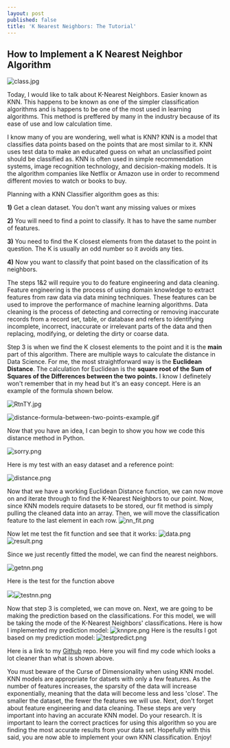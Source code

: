 ```yaml
---
layout: post
published: false
title: 'K Nearest Neighbors: The Tutorial'
---
```

## How to Implement a K Nearest Neighbor Algorithm

![class.jpg]({{site.baseurl}}/img/class.jpg)


Today, I would like to talk about K-Nearest Neighbors. Easier known as KNN. This happens to be known as one of the simpler classification algorithms and is happens to be one of the most used in learning algorithms. This method is preffered by many in the industry because of its ease of use and low calculation time. 

I know many of you are wondering, well what is KNN? KNN is a model that classifies data points based on the points that are most similar to it. KNN uses test data to make an educated guess on what an unclassified point should be classified  as. KNN is often used in simple recommendation systems, image recognition technology, and decision-making models. It is the algorithm companies like Netflix or Amazon use in order to recommend different movies to watch or books to buy.

Planning with a KNN Classifier algorithm goes as this:

**1)** Get a clean dataset. You don't want any missing values or mixes

**2)** You will need to find a point to classify. It has to have the same number of features.

**3)** You need to find the K closest elements from the dataset to the point in question. The K is usually an odd number so it avoids any ties. 

**4)** Now you want to classify that point based on the classification of its neighbors. 

The steps 1&2 will require you to do feature engineering and data cleaning. Feature engineering is the process of using domain knowledge to extract features from raw data via data mining techniques. These features can be used to improve the performance of machine learning algorithms. Data cleaning is the process of detecting and correcting or removing inaccurate records from a record set, table, or database and refers to identifying incomplete, incorrect, inaccurate or irrelevant parts of the data and then replacing, modifying, or deleting the dirty or coarse data.

Step 3 is when we find the K closest elements to the point and it is the **main** part of this algorithm. There are multiple ways to calculate the distance in Data Science. For me, the most straightforward way is the **Euclidean Distance**. The calculation for Euclidean is the **square root of the Sum of Squares of the Differences between the two points.** I know I definetely won't remember that in my head but it's an easy concept. Here is an example of the formula shown below.

![RtnTY.jpg]({{site.baseurl}}/img/RtnTY.jpg)

![distance-formula-between-two-points-example.gif]({{site.baseurl}}/img/distance-formula-between-two-points-example.gif)

Now that you have an idea, I can begin to show you how we code this distance method in Python.

![sorry.png]({{site.baseurl}}/img/sorry.png)


Here is my test with an easy dataset and a reference point: 

![distance.png]({{site.baseurl}}/img/distance.png)

Now that we have a working Euclidean Distance function, we can now move on and iterate through to find the K-Nearest Neighbors to our point. Now, since KNN models require datasets to be stored, our fit method is simply pulling the cleaned data into an array. Then, we will move the classification feature to the last element in each row. 
![nn_fit.png]({{site.baseurl}}/img/nn_fit.png)

Now let me test the fit function and see that it works:
![data.png]({{site.baseurl}}/img/data.png)
![result.png]({{site.baseurl}}/img/result.png)

Since we just recently fitted the model, we can find the nearest neighbors.

![getnn.png]({{site.baseurl}}/img/getnn.png)

Here is the test for the function above

![]({{site.baseurl}}/)![testnn.png]({{site.baseurl}}/img/testnn.png)

Now that step 3 is completed, we can move on. Next, we are going to be making the prediction based on the classifications. For this model, we will be taking the mode of the K-Nearest Neighbors' classifications. Here is how I implemented my prediction model:
![knnpre.png]({{site.baseurl}}/img/knnpre.png)
Here is the results I got based on my prediction model:
![testpredict.png]({{site.baseurl}}/img/testpredict.png)

Here is a link to my [Github](https://github.com/fataik1/CS-Data-Science-Build-Week-1) repo. Here you will find my code which looks a lot cleaner than what is shown above. 

You must beware of the Curse of Dimensionality when using KNN model. KNN models are appropriate for datsets with only a few features. As the number of features increases, the sparsity of the data will increase exponentially, meaning that the data will become less and less 'close'. The smaller the dataset, the fewer the features we will use. Next, don't forget about feature engineering and data cleaning. These steps are very important into having an accurate KNN model. Do your research. It is important to learn the correct practices for using this algorithm so you are finding the most accurate results from your data set. Hopefully with this said, you are now able to implement your own KNN classification. Enjoy!
